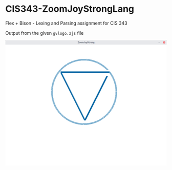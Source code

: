 # CIS343-ZoomJoyStrongLang
Flex + Bison - Lexing and Parsing assignment for CIS 343



Output from the given `gvlogo.zjs` file

![](./screenshot.png)
